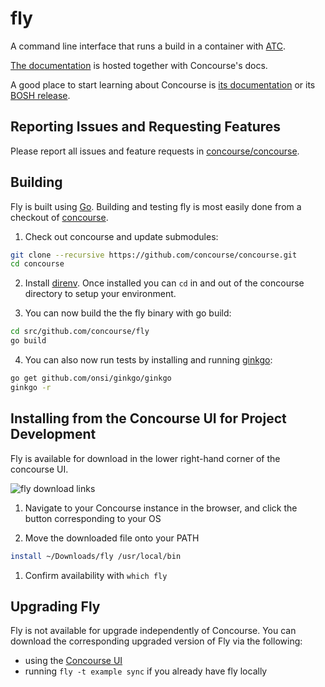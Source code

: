 # fly

A command line interface that runs a build in a container with [ATC](https://github.com/concourse/atc).

[The documentation](https://concourse-ci.org/fly-cli.html) is hosted together with Concourse's docs.

A good place to start learning about Concourse is [its documentation](https://concourse-ci.org/introduction.html)
or its [BOSH release](https://github.com/concourse/concourse).

## Reporting Issues and Requesting Features

Please report all issues and feature requests in [concourse/concourse](https://github.com/concourse/concourse/issues).

## Building

Fly is built using [Go](http://golang.org/). Building and testing fly is most easily done from a checkout of [concourse](https://github.com/concourse/concourse).

1. Check out concourse and update submodules:

  ```bash
  git clone --recursive https://github.com/concourse/concourse.git
  cd concourse
  ```

2. Install [direnv](https://github.com/zimbatm/direnv). Once installed you can `cd` in and out of the concourse
directory to setup your environment.

3. You can now build the the fly binary with go build:

  ```bash
  cd src/github.com/concourse/fly
  go build
  ```

4. You can also now run tests by installing and running [ginkgo](http://onsi.github.io/ginkgo/):

  ```bash
  go get github.com/onsi/ginkgo/ginkgo
  ginkgo -r
  ```

## Installing from the Concourse UI for Project Development

Fly is available for download in the lower right-hand corner of the concourse UI.

![fly download links](images/fly_download_ui.png)

1. Navigate to your Concourse instance in the browser, and click the button corresponding to your OS

1. Move the downloaded file onto your PATH

  ```bash
  install ~/Downloads/fly /usr/local/bin
  ```

1. Confirm availability with `which fly`

## Upgrading Fly
Fly is not available for upgrade independently of Concourse. You can download the corresponding upgraded version of Fly via the following: 
* using the [Concourse UI](#installing-from-the-concourse-ui-for-project-development) 
* running `fly -t example sync` if you already have fly locally

